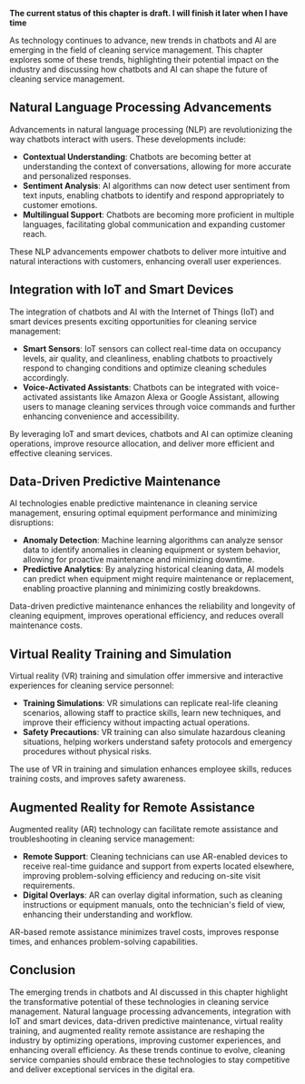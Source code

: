 **The current status of this chapter is draft. I will finish it later when I have time**

As technology continues to advance, new trends in chatbots and AI are emerging in the field of cleaning service management. This chapter explores some of these trends, highlighting their potential impact on the industry and discussing how chatbots and AI can shape the future of cleaning service management.

Natural Language Processing Advancements
----------------------------------------

Advancements in natural language processing (NLP) are revolutionizing the way chatbots interact with users. These developments include:

* **Contextual Understanding**: Chatbots are becoming better at understanding the context of conversations, allowing for more accurate and personalized responses.
* **Sentiment Analysis**: AI algorithms can now detect user sentiment from text inputs, enabling chatbots to identify and respond appropriately to customer emotions.
* **Multilingual Support**: Chatbots are becoming more proficient in multiple languages, facilitating global communication and expanding customer reach.

These NLP advancements empower chatbots to deliver more intuitive and natural interactions with customers, enhancing overall user experiences.

Integration with IoT and Smart Devices
--------------------------------------

The integration of chatbots and AI with the Internet of Things (IoT) and smart devices presents exciting opportunities for cleaning service management:

* **Smart Sensors**: IoT sensors can collect real-time data on occupancy levels, air quality, and cleanliness, enabling chatbots to proactively respond to changing conditions and optimize cleaning schedules accordingly.
* **Voice-Activated Assistants**: Chatbots can be integrated with voice-activated assistants like Amazon Alexa or Google Assistant, allowing users to manage cleaning services through voice commands and further enhancing convenience and accessibility.

By leveraging IoT and smart devices, chatbots and AI can optimize cleaning operations, improve resource allocation, and deliver more efficient and effective cleaning services.

Data-Driven Predictive Maintenance
----------------------------------

AI technologies enable predictive maintenance in cleaning service management, ensuring optimal equipment performance and minimizing disruptions:

* **Anomaly Detection**: Machine learning algorithms can analyze sensor data to identify anomalies in cleaning equipment or system behavior, allowing for proactive maintenance and minimizing downtime.
* **Predictive Analytics**: By analyzing historical cleaning data, AI models can predict when equipment might require maintenance or replacement, enabling proactive planning and minimizing costly breakdowns.

Data-driven predictive maintenance enhances the reliability and longevity of cleaning equipment, improves operational efficiency, and reduces overall maintenance costs.

Virtual Reality Training and Simulation
---------------------------------------

Virtual reality (VR) training and simulation offer immersive and interactive experiences for cleaning service personnel:

* **Training Simulations**: VR simulations can replicate real-life cleaning scenarios, allowing staff to practice skills, learn new techniques, and improve their efficiency without impacting actual operations.
* **Safety Precautions**: VR training can also simulate hazardous cleaning situations, helping workers understand safety protocols and emergency procedures without physical risks.

The use of VR in training and simulation enhances employee skills, reduces training costs, and improves safety awareness.

Augmented Reality for Remote Assistance
---------------------------------------

Augmented reality (AR) technology can facilitate remote assistance and troubleshooting in cleaning service management:

* **Remote Support**: Cleaning technicians can use AR-enabled devices to receive real-time guidance and support from experts located elsewhere, improving problem-solving efficiency and reducing on-site visit requirements.
* **Digital Overlays**: AR can overlay digital information, such as cleaning instructions or equipment manuals, onto the technician's field of view, enhancing their understanding and workflow.

AR-based remote assistance minimizes travel costs, improves response times, and enhances problem-solving capabilities.

Conclusion
----------

The emerging trends in chatbots and AI discussed in this chapter highlight the transformative potential of these technologies in cleaning service management. Natural language processing advancements, integration with IoT and smart devices, data-driven predictive maintenance, virtual reality training, and augmented reality remote assistance are reshaping the industry by optimizing operations, improving customer experiences, and enhancing overall efficiency. As these trends continue to evolve, cleaning service companies should embrace these technologies to stay competitive and deliver exceptional services in the digital era.

